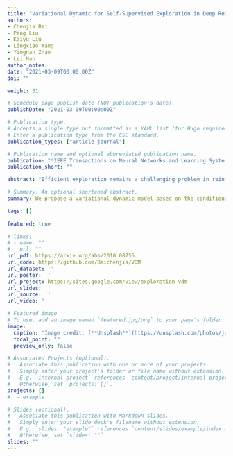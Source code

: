 ```yaml
---
title: "Variational Dynamic for Self-Supervised Exploration in Deep Reinforcement Learning."
authors:
- Chenjia Bai
- Peng Liu
- Kaiyu Liu
- Lingxiao Wang
- Yingnan Zhao
- Lei Han
author_notes:
date: "2021-03-09T00:00:00Z"
doi: ""

weight: 31

# Schedule page publish date (NOT publication's date).
publishDate: "2021-03-09T00:00:00Z"

# Publication type.
# Accepts a single type but formatted as a YAML list (for Hugo requirements).
# Enter a publication type from the CSL standard.
publication_types: ["article-journal"]

# Publication name and optional abbreviated publication name.
publication: "*IEEE Transactions on Neural Networks and Learning Systems*, 2021 "
publication_short: ""

abstract: "Efficient exploration remains a challenging problem in reinforcement learning, especially for tasks where extrinsic rewards from environments are sparse or even totally disregarded. Significant advances based on intrinsic motivation show promising results in simple environments but often get stuck in environments with multimodal and stochastic dynamics. In this work, we propose a variational dynamic model based on the conditional variational inference to model the multimodality and stochasticity. We consider the environmental state-action transition as a conditional generative process by generating the next-state prediction under the condition of the current state, action, and latent variable, which provides a better understanding of the dynamics and leads a better performance in exploration. We derive an upper bound of the negative log-likelihood of the environmental transition and use such an upper bound as the intrinsic reward for exploration, which allows the agent to learn skills by self-supervised exploration without observing extrinsic rewards. We evaluate the proposed method on several image-based simulation tasks and a real robotic manipulating task. Our method outperforms several state-of-the-art environment model-based exploration approaches."

# Summary. An optional shortened abstract.
summary: We propose a variational dynamic model based on the conditional variational inference to model the multimodality and stochasticity.

tags: []
  
featured: true

# links:
# - name: ""
#   url: ""
url_pdf: https://arxiv.org/abs/2010.08755
url_code: https://github.com/Baichenjia/VDM
url_dataset: ''
url_poster: ''
url_project: https://sites.google.com/view/exploration-vdm
url_slides: ''
url_source: ''
url_video: ''

# Featured image
# To use, add an image named `featured.jpg/png` to your page's folder. 
image:
  caption: 'Image credit: [**Unsplash**](https://unsplash.com/photos/jdD8gXaTZsc)'
  focal_point: ""
  preview_only: false

# Associated Projects (optional).
#   Associate this publication with one or more of your projects.
#   Simply enter your project's folder or file name without extension.
#   E.g. `internal-project` references `content/project/internal-project/index.md`.
#   Otherwise, set `projects: []`.
projects: []
#  - example

# Slides (optional).
#   Associate this publication with Markdown slides.
#   Simply enter your slide deck's filename without extension.
#   E.g. `slides: "example"` references `content/slides/example/index.md`.
#   Otherwise, set `slides: ""`.
slides: ""
---
```

